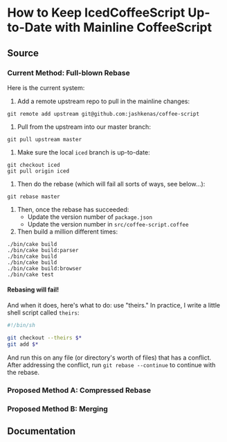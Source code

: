 # How to Keep IcedCoffeeScript Up-to-Date with Mainline CoffeeScript

## Source

### Current Method: Full-blown Rebase

Here is the current system:

1. Add a remote upstream repo to pull in the mainline changes:
```
git remote add upstream git@github.com:jashkenas/coffee-script
```
1. Pull from the upstream into our master branch:
```
git pull upstream master
```
1. Make sure the local `iced` branch is up-to-date:
```
git checkout iced
git pull origin iced
```
1. Then do the rebase (which will fail all sorts of ways, see below...):
```
git rebase master
```
1. Then, once the rebase has succeeded:
    * Update the version number of `package.json`
    * Update the version number in `src/coffee-script.coffee`
1. Then build a million different times:
```
./bin/cake build
./bin/cake build:parser
./bin/cake build
./bin/cake build
./bin/cake build:browser
./bin/cake test
```

#### Rebasing will fail!

And when it does, here's what to do: use "theirs."  In practice, I write a
little shell script called `theirs`:

```bash
#!/bin/sh

git checkout --theirs $*
git add $*

```

And run this on any file (or directory's worth of files) that has a
conflict.  After addressing the conflict, run `git rebase --continue`
to continue with the rebase.

### Proposed Method A: Compressed Rebase

### Proposed Method B: Merging

## Documentation
